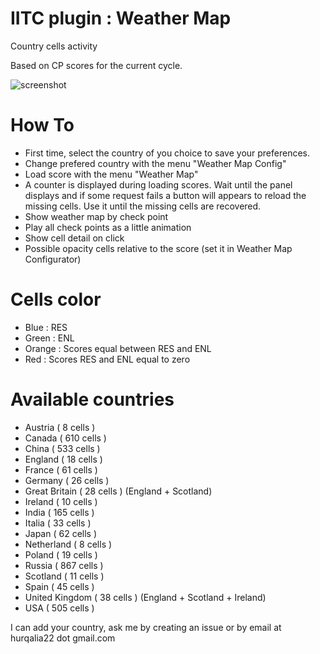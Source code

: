 # IITC plugin : Weather Map

 Country cells activity

 Based on CP scores for the current cycle.

![screenshot](https://raw.githubusercontent.com/Hurqalia/weather_map/master/docs/weather-screen.png)

# How To

 - First time, select the country of you choice to save your preferences.
  - Change prefered country with the menu "Weather Map Config"
 - Load score with the menu "Weather Map"
  - A counter is displayed during loading scores. Wait until the panel displays and if some request fails a button will appears to reload the missing cells. Use it until the missing cells are recovered.
 - Show weather map by check point
  - Play all check points as a little animation
 - Show cell detail on click
 - Possible opacity cells relative to the score (set it in Weather Map Configurator)

# Cells color
 - Blue : RES
 - Green : ENL
 - Orange : Scores equal between RES and ENL
 - Red : Scores RES and ENL equal to zero

# Available countries
 - Austria (   8 cells )
 - Canada  ( 610 cells )
 - China   ( 533 cells )
 - England (  18 cells )
 - France  (  61 cells )
 - Germany (  26 cells )
 - Great Britain ( 28 cells ) (England + Scotland)
 - Ireland (  10 cells )
 - India   ( 165 cells )
 - Italia  (  33 cells )
 - Japan   (  62 cells )
 - Netherland ( 8 cells )
 - Poland  (  19 cells )
 - Russia  ( 867 cells )
 - Scotland ( 11 cells )
 - Spain   (  45 cells )
 - United Kingdom ( 38 cells ) (England + Scotland + Ireland)
 - USA     ( 505 cells )
 
I can add your country, ask me by creating an issue or by email at hurqalia22 dot gmail.com

